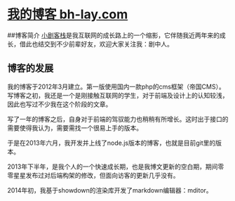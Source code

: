 [我的博客 bh-lay.com](http://bh-lay.com)
======

##博客简介
[小剧客栈](http://bh-lay.com)是我互联网的成长路上的一个缩影，它伴随我近两年来的成长，借此也结交到不少前辈好友，欢迎大家关注我：剧中人。

## 博客的发展
我的博客于2012年3月建立。第一版使用国内一款php的cms框架（帝国CMS）。
写博客之初，我还是一个是刚接触互联网的学生，对于前端及设计上的认知较浅，因此也写过不少我在这个阶段的文章。

写了一年的博客之后，自身对于前端的驾驭能力也稍稍有所增长。这时出于接口的需要使得我认为，需要需找一个很易上手的版本。

于是在2013年六月，我开发并上线了node.js版本的博客，也就是目前git里的版本。

2013年下半年，是我个人的一个快速成长期，也是我博文更新的空白期，期间零零星星发布过对后端构架的修改，但面向访客的更新几乎没有。

2014年初，我基于showdown的渲染库开发了markdown编辑器：mditor。



